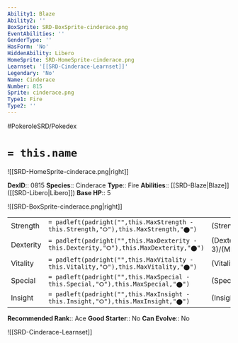 ```yaml
---
Ability1: Blaze
Ability2: ''
BoxSprite: SRD-BoxSprite-cinderace.png
EventAbilities: ''
GenderType: ''
HasForm: 'No'
HiddenAbility: Libero
HomeSprite: SRD-HomeSprite-cinderace.png
Learnset: '[[SRD-Cinderace-Learnset]]'
Legendary: 'No'
Name: Cinderace
Number: 815
Sprite: cinderace.png
Type1: Fire
Type2: ''
---
```


#PokeroleSRD/Pokedex

# `= this.name`

![[SRD-HomeSprite-cinderace.png|right]]

**DexID**:: 0815
**Species**:: Cinderace
**Type**:: Fire
**Abilities**:: [[SRD-Blaze|Blaze]] ([[SRD-Libero|Libero]])
**Base HP**:: 5

![[SRD-BoxSprite-cinderace.png|right]]

|           |                                                                                        |                                          |
| --------- | -------------------------------------------------------------------------------------- | ---------------------------------------- |
| Strength  | `= padleft(padright("",this.MaxStrength - this.Strength,"⭘"),this.MaxStrength,"⬤")`    | (Strength::3)/(MaxStrength::6)   |
| Dexterity | `= padleft(padright("",this.MaxDexterity - this.Dexterity,"⭘"),this.MaxDexterity,"⬤")` | (Dexterity:: 3)/(MaxDexterity::7) |
| Vitality  | `= padleft(padright("",this.MaxVitality - this.Vitality,"⭘"),this.MaxVitality,"⬤")`    | (Vitality::2)/(MaxVitality::5)   |
| Special   | `= padleft(padright("",this.MaxSpecial - this.Special,"⭘"),this.MaxSpecial,"⬤")`       | (Special::2)/(MaxSpecial::4)     |
| Insight   | `= padleft(padright("",this.MaxInsight - this.Insight,"⭘"),this.MaxInsight,"⬤")`       | (Insight::2)/(MaxInsight::5)     |

**Recommended Rank**:: Ace
**Good Starter**:: No
**Can Evolve**:: No

![[SRD-Cinderace-Learnset]]